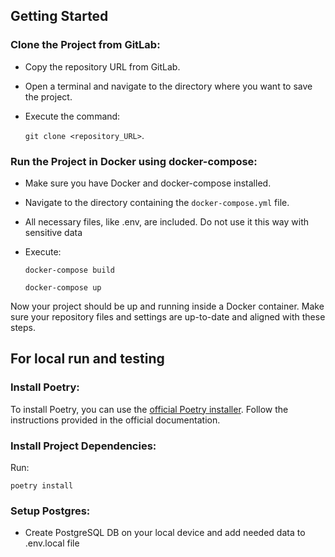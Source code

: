 ## Getting Started
### **Clone the Project from GitLab:**

-   Copy the repository URL from GitLab.
-   Open a terminal and navigate to the directory where you want to save the project.
-   Execute the command:

    `git clone <repository_URL>`.

### **Run the Project in Docker using docker-compose:**

-   Make sure you have Docker and docker-compose installed.
-   Navigate to the directory containing the `docker-compose.yml` file.
-   All necessary files, like .env, are included. Do not use it this way with sensitive data
-   Execute:

    `docker-compose build`

    `docker-compose up`

Now your project should be up and running inside a Docker container. Make sure your repository files and settings are up-to-date and aligned with these steps.

## For local run and testing 

### **Install Poetry:**

To install Poetry, you can use the [official Poetry installer](https://python-poetry.org/docs/#installing-with-the-official-installer). Follow the instructions provided in the official documentation.

### **Install Project Dependencies:**

Run:

`poetry install`

### **Setup Postgres:**

- Create PostgreSQL DB on your local device and add needed data to .env.local file